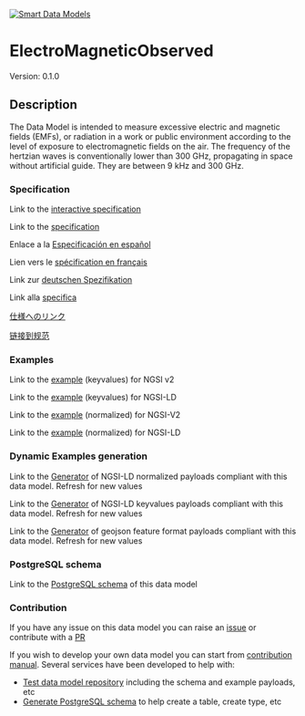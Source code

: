 [![Smart Data Models](https://smartdatamodels.org/wp-content/uploads/2022/01/SmartDataModels_logo.png "Logo")](https://smartdatamodels.org)
# ElectroMagneticObserved
Version: 0.1.0

## Description 

The Data Model is intended to measure excessive electric and magnetic fields (EMFs), or radiation in a work or public environment according to the level of exposure to electromagnetic fields on the air. The frequency of the hertzian waves is conventionally lower than 300 GHz, propagating in space without artificial guide. They are between 9 kHz and 300 GHz.
### Specification

Link to the [interactive specification](https://swagger.lab.fiware.org/?url=https://smart-data-models.github.io/dataModel.Environment/ElectroMagneticObserved/swagger.yaml)

Link to the [specification](https://github.com/smart-data-models/dataModel.Environment/blob/master/ElectroMagneticObserved/doc/spec.md)

Enlace a la [Especificación en español](https://github.com/smart-data-models/dataModel.Environment/blob/master/ElectroMagneticObserved/doc/spec_ES.md)

Lien vers le [spécification en français](https://github.com/smart-data-models/dataModel.Environment/blob/master/ElectroMagneticObserved/doc/spec_FR.md)

Link zur [deutschen Spezifikation](https://github.com/smart-data-models/dataModel.Environment/blob/master/ElectroMagneticObserved/doc/spec_DE.md)

Link alla [specifica](https://github.com/smart-data-models/dataModel.Environment/blob/master/ElectroMagneticObserved/doc/spec_IT.md)

[仕様へのリンク](https://github.com/smart-data-models/dataModel.Environment/blob/master/ElectroMagneticObserved/doc/spec_JA.md)

[链接到规范](https://github.com/smart-data-models/dataModel.Environment/blob/master/ElectroMagneticObserved/doc/spec_ZH.md)
### Examples

Link to the [example](https://smart-data-models.github.io/dataModel.Environment/ElectroMagneticObserved/examples/example.json) (keyvalues) for NGSI v2

Link to the [example](https://smart-data-models.github.io/dataModel.Environment/ElectroMagneticObserved/examples/example.jsonld) (keyvalues) for NGSI-LD

Link to the [example](https://smart-data-models.github.io/dataModel.Environment/ElectroMagneticObserved/examples/example-normalized.json) (normalized) for NGSI-V2

Link to the [example](https://smart-data-models.github.io/dataModel.Environment/ElectroMagneticObserved/examples/example-normalized.jsonld) (normalized) for NGSI-LD
### Dynamic Examples generation

Link to the [Generator](https://smartdatamodels.org/extra/ngsi-ld_generator.php?schemaUrl=https://raw.githubusercontent.com/smart-data-models/dataModel.Environment/master/ElectroMagneticObserved/schema.json&email=info@smartdatamodels.org) of NGSI-LD normalized payloads compliant with this data model. Refresh for new values

Link to the [Generator](https://smartdatamodels.org/extra/ngsi-ld_generator_keyvalues.php?schemaUrl=https://raw.githubusercontent.com/smart-data-models/dataModel.Environment/master/ElectroMagneticObserved/schema.json&email=info@smartdatamodels.org) of NGSI-LD keyvalues payloads compliant with this data model. Refresh for new values

Link to the [Generator](https://smartdatamodels.org/extra/geojson_features_generator.php?schemaUrl=https://raw.githubusercontent.com/smart-data-models/dataModel.Environment/master/ElectroMagneticObserved/schema.json&email=info@smartdatamodels.org) of geojson feature format payloads compliant with this data model. Refresh for new values
### PostgreSQL schema

Link to the [PostgreSQL schema](https://smart-data-models.github.io/dataModel.Environment/ElectroMagneticObserved/schema.sql) of this data model
### Contribution

 If you have any issue on this data model you can raise an [issue](https://github.com/smart-data-models/dataModel.Environment/issues)  or contribute with a [PR](https://github.com/smart-data-models/dataModel.Environment/pulls)

 If you wish to develop your own data model you can start from [contribution manual](https://bit.ly/contribution_manual). Several services have been developed to help with: 
 - [Test data model repository](https://smartdatamodels.org/index.php/data-models-contribution-api/) including the schema and example payloads, etc
 - [Generate PostgreSQL schema](https://smartdatamodels.org/index.php/sql-service/) to help create a table, create type, etc